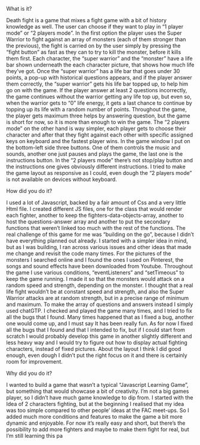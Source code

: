 What is it?

Death fight is a game that mixes a fight game with a bit of history knowledge as well.
The user can choose if they want to play in “1 player mode” or “2 players mode”.
In the first option the player uses the Super Warrior to fight against an array of monsters (each of them stronger than the previous), the fight is carried on by the user simply by pressing the “fight button” as fast as they can to try to kill the monster, before it kills them first.
Each character, the “super warrior” and the “monster” have a life bar shown underneath the each character picture, that shows how much life they’ve got.
Once the “super warrior” has a life bar that goes under 30 points, a pop-up with historical questions appears, and if the player answer them correctly, the “super warrior” gets his life bar topped up, to help him go on with the game.
If the player answer at least 2 questions incorrectly, the game continues without the warrior getting any life top up, but even so, when the warrior gets to “0” life energy, it gets a last chance to continue by topping up its life with a random number of points.
Throughout the game, the player gets maximum three helps by answering question, but the game is short for now, so it is more than enough to win the game.
The “2 players mode” on the other hand is way simpler, each player gets to choose their character and after that they fight against each other with specific assigned keys on keyboard and the fastest player wins.
In the game window I put on the bottom-left side three buttons. One of them controls the music and sounds, another one just pauses and plays the game, the last one is the instructions button.
In the “2 players mode” there’s not stop/play button and the instructions one gives obviously different instructions.
I tried to make the game layout as responsive as I could, even dough the “2 players mode” is not available on devices without keyboard.



How did you do it?

I used a lot of Javascript, backed by a fair amount of Css and a very little Html file. 
I created different JS files, one for the class that would render each fighter, another to keep the fighters-data-objects-array, another to host the questions-answer array and another to put the secondary functions that weren’t linked too much with the rest of the functions.
The real challenge of this game for me was “building on the go”, because I didn’t have everything planned out already.
I started with a simpler idea in mind, but as I was building, I ran across various issues and other ideas that made me change and revisit the code many times.
For the pictures of the monsters I searched online and I found the ones I used on Pinterest, the songs and sound effects have been downloaded from Youtube.
Throughout the game I use various conditions, “eventListeners” and “setTimeous” to keep the game running.
I made it so that the monsters would attack on a random speed and strength, depending on the monster. I thought that a real life fight wouldn’t be at constant speed and strength, and also the Super Warrior attacks are at random strength, but in a precise range of minimum and maximum.
To make the array of questions and answers instead I simply used chatGTP.
I checked and played the game many times, and I tried to fix all the bugs that I found. Many times happened that as I fixed a bug, another one would come up, and I must say It has been really fun.
As for now I fixed all the bugs that I found and that I intended to fix, but if I could  start from scratch I would probably develop this game in another slightly different and less heavy way and I would try to figure out how to display actual fighting characters, instead of fixed pictures.
About the layout I think I did good enough, even dough I didn’t put the right focus on it and there is certainly room for improvement.



Why did you do it?

I wanted to build a game that wasn’t a typical “Javascript Learning Game”, but something that would showcase a bit of creativity. 
I’m not a big games player, so I didn’t have much game knowledge to dip from. I started with the Idea of 2 characters fighting, but at the beginning I realised that my idea was too simple compared to other people’ ideas at the FAC meet-ups.
So I added much more conditions and features to make the game a bit more dynamic and enjoyable. 
For now it’s really easy and short, but there’s the possibility to add more fighters and maybe to make them fight for real, but I’m still learning this pa